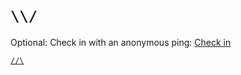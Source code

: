 # `\\/`

Optional: Check in with an anonymous ping: [Check in](./.checkin.md)

[`//\`](../../../../.hidden.md)